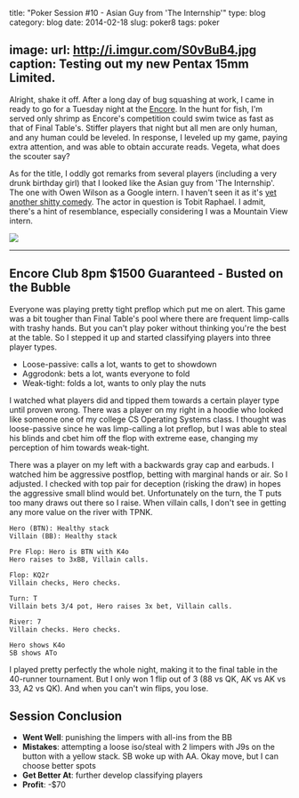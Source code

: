 title: "Poker Session #10 - Asian Guy from 'The Internship'"
type: blog
category: blog
date: 2014-02-18
slug: poker8
tags: poker

image:
    url: http://i.imgur.com/S0vBuB4.jpg
    caption: Testing out my new Pentax 15mm Limited.
---

Alright, shake it off. After a long day of bug squashing at work, I came in
ready to go for a Tuesday night at the [Encore](http://encoreclub.com). In
the hunt for fish, I'm served only shrimp as Encore's competition could swim
twice as fast as that of Final Table's. Stiffer players that night but all men
are only human, and any human could be leveled. In response, I leveled up my
game, paying extra attention, and was able to obtain accurate reads. Vegeta,
what does the scouter say?

As for the title, I oddly got remarks from several players (including a very
drunk birthday girl) that I looked like the Asian guy from 'The Internship'.
The one with Owen Wilson as a Google intern. I haven't seen it as it's [yet
another shitty comedy](http://www.rottentomatoes.com/m/the_internship_2013/).
The actor in question is Tobit Raphael. I admit, there's a hint of resemblance,
especially considering I was a Mountain View intern.

![](http://i.imgur.com/wt4SKlV.jpg)

---

## Encore Club 8pm $1500 Guaranteed - Busted on the Bubble

Everyone was playing pretty tight preflop which put me on alert. This game was
a bit tougher than Final Table's pool where there are frequent limp-calls with
trashy hands. But you can't play poker without thinking you're the best at
the table. So I stepped it up and started classifying players into three
player types.

- Loose-passive: calls a lot, wants to get to showdown
- Aggrodonk: bets a lot, wants everyone to fold
- Weak-tight: folds a lot, wants to only play the nuts

I watched what players did and tipped them towards a certain player type until
proven wrong. There was a player on my right in a hoodie who looked like
someone one of my college CS Operating Systems class. I thought was
loose-passive since he was limp-calling a lot preflop, but I was able to steal
his blinds and cbet him off the flop with extreme ease, changing my perception
of him towards weak-tight.

There was a player on my left with a backwards gray cap and earbuds. I watched
him be aggressive postflop, betting with marginal hands or air. So I adjusted.
I checked with top pair for deception (risking the draw) in hopes the
aggressive small blind would bet. Unfortunately on the turn, the T puts too
many draws out there so I raise. When villain calls, I don't see in getting
any more value on the river with TPNK.

    Hero (BTN): Healthy stack
    Villain (BB): Healthy stack

    Pre Flop: Hero is BTN with K4o
    Hero raises to 3xBB, Villain calls.

    Flop: KQ2r
    Villain checks, Hero checks.

    Turn: T
    Villain bets 3/4 pot, Hero raises 3x bet, Villain calls.

    River: 7
    Villain checks. Hero checks.

    Hero shows K4o
    SB shows ATo

I played pretty perfectly the whole night, making it to the final table in the
40-runner tournament. But I only won 1 flip out of 3 (88 vs QK, AK vs AK vs 33,
A2 vs QK). And when you can't win flips, you lose.

## Session Conclusion

- **Went Well**: punishing the limpers with all-ins from the BB
- **Mistakes**: attempting a loose iso/steal with 2 limpers with J9s on the button
                with a yellow stack. SB woke up with AA. Okay move, but I can choose
                better spots
- **Get Better At**: further develop classifying players
- **Profit**: -$70
